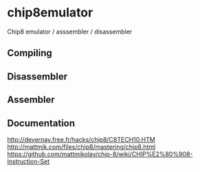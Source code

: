 # chip8emulator
Chip8 emulator / asssembler / disassembler

## Compiling

## Disassembler

## Assembler

## Documentation
http://devernay.free.fr/hacks/chip8/C8TECH10.HTM
http://mattmik.com/files/chip8/mastering/chip8.html
https://github.com/mattmikolay/chip-8/wiki/CHIP%E2%80%908-Instruction-Set